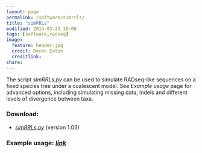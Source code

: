 ```yaml
---
layout: page
permalink: /software/simrrls/
title: "simRRLs"
modified: 2014-03-23 19:08
tags: [software,radseq]
image:
  feature: header.jpg
  credit: Deren Eaton
  creditlink: 
share: 
---
```


The script _simRRLs.py_ can be used to simulate RADseq-like sequences on a fixed species 
tree under a coalescent model. See _Example usage_ page for advanced options, including
simulating missing data, indels and different levels of divergence between taxa. 

### Download:  
+ [_simRRLs.py_](/downloads/simRRLs.py) (version 1.03)

### Example usage: [_link_](/phylogenetics/simulating-radseq-data-on-a-fixed-tree/)